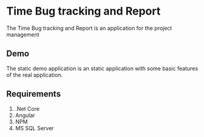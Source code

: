 # Time Bug tracking and Report

The Time Bug tracking and Report is an application for the project management

## Demo

The static demo application is an static application with some basic features of the real application.

## Requirements

1. .Net Core
2. Angular
3. NPM
4. MS SQL Server